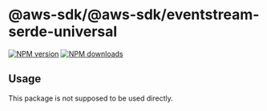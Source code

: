 # @aws-sdk/@aws-sdk/eventstream-serde-universal

[![NPM version](https://img.shields.io/npm/v/@aws-sdk/@aws-sdk/eventstream-serde-universal/beta.svg)](https://www.npmjs.com/package/@aws-sdk/@aws-sdk/eventstream-serde-universal)
[![NPM downloads](https://img.shields.io/npm/dm/@aws-sdk/@aws-sdk/eventstream-serde-universal.svg)](https://www.npmjs.com/package/@aws-sdk/@aws-sdk/eventstream-serde-universal)

## Usage

This package is not supposed to be used directly.
